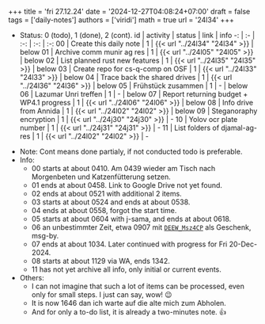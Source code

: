 +++
title = 'fri 27.12.24'
date = '2024-12-27T04:08:24+07:00'
draft = false
tags = ['daily-notes']
authors = ['viridi']
math = true
url = '24l34'
+++
<!--more-->

+ Status: 0 (todo), 1 (done), 2 (cont).
id | activity | status | link | info
-: | :- | :-: | :-: | :-:
00 | Create this daily note    | 1 | {{< url "../24l34" "24l34" >}} | below
01 | Archive comm munir ag res | 1 | {{< url "../24l05" "24l05" >}} | below
02 | List planned rust new features | 1 | {{< url "../24l35" "24l35" >}} | below
03 | Create repo for cs-q-comp on OSF | 1 | {{< url "../24l33" "24l33" >}} | below
04 | Trace back the shared drives | 1 | {{< url "../24l36" "24l36" >}} | below
05 | Frühstück zusammen | 1 | - | below
06 | Lazumar Unri treffen    | 1 | - | below
07 | Report returning budget + WP4.1 progress | 1 | {{< url "../24l06" "24l06" >}} | below
08 | Info drive from Annida  | 1 | {{< url "../24l02" "24l02" >}} | below
09 | Steganoraphy encryption | 1 | {{< url "../24j30" "24j30" >}} | -
10 | Yolov ocr plate number  | 1 | {{< url "../24j31" "24j31" >}} | -
11 | List folders of djamal-ag-res | 1 | {{< url "../24l02" "24l02" >}} | -

- Note: Cont means done partialy, if not conducted todo is preferable.
- Info:
  + 00 starts at about 0410. Am 0439 wieder am Tisch nach Morgenbeten und Katzenfütterung setzen.
  + 01 ends at about 0458. Link to Google Drive not yet found.
  + 02 ends at about 0521 with additional 2 items.
  + 03 starts at about 0524 and ends at about 0538.
  + 04 ends at about 0558, forgot the start time.
  + 05 starts at about 0604 with j-sama, and ends at about 0618.
  + 06 an unbestimmter Zeit, etwa 0907 mit [`DEEW_Msz4CP`](https://www.instagram.com/p/DEEW_Msz4CP) als Geschenk, msg-by.
  + 07 ends at about 1034. Later continued with progress for Fri 20-Dec-2024.
  + 08 starts at about 1129 via WA, ends 1342.
  + 11 has not yet archive all info, only initial or current events.
- Others:
  + I can not imagine that such a lot of items can be processed, even only for small steps. I just can say, wow! :wink:
  + It is now 1646 dan ich warte auf die alte mich zum Abholen.
  + And for only a to-do list, it is already a two-minutes note. :+1: